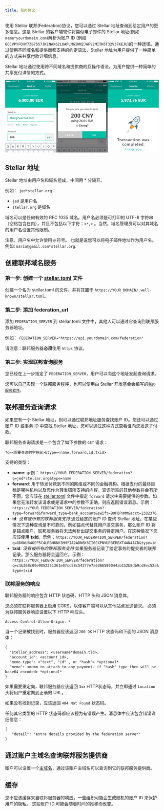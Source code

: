 ```yaml
---
title: 联邦协议
---
```


使用 Stellar 联邦(Federation)协议，您可以通过 Stellar 地址查询到给定用户的更多信息。这是 Stellar 的客户端软件将类似电子邮件的 Stellar 地址(例如 `name*yourdomain.com`)解析为账户 ID (例如 `GCCVPYFOHY7ZB7557JKENAX62LUAPLMGIWNZJAFV2MITK6T32V37KEJU`)的一种途径。通过使用不同域名和提供商都支持的约定语法，Stellar 地址为用户提供了一种简单的方式来共享付款详细信息。

Stellar 地址通过使用跨不同域名和提供商的互操作语法，为用户提供一种简单的共享支付详情的方式。

![使用联邦地址付款的模拟图](assets/mockup.png)

## Stellar 地址

Stellar 地址由用户名和域名组成，中间用 * 分隔开。

例如： `jed*stellar.org`：
* `jed` 是用户名
* `stellar.org` 是域名

域名可以是任何有效的 RFC 1035 域名。用户名必须是可打印的 UTF-8 字符串（空格包含在内），并且不包括以下字符：`<*,>` 。当然，域名管理员可以对其域名的用户名设置其他限制。

注意，用户名中允许使用 `@` 符号。 也就是说您可以将电子邮件地址作为用户名。例如: `maria@gmail.com*stellar.org`.

## 创建联邦域名服务

### 第一步: 创建一个 [stellar.toml](./stellar-toml.md) 文件

创建一个名为 stellar.toml 的文件，并将其置于 `https://YOUR_DOMAIN/.well-known/stellar.toml`。

### 第二步: 添加 federation_url

添加 `FEDERATION_SERVER` 到 stellar.toml 文件中，其他人可以通过它查询到联邦服务器地址。

例如： `FEDERATION_SERVER="https://api.yourdomain.com/federation"`

请注意：联邦服务器**必须**使用 `https` 协议。

### 第三步: 实现联邦查询服务

您已经在上一步指定了 `FEDERATION_SERVER`，用户可以向这个地址发起查询请求。

您可以自己实现一个联邦服务程序，也可以使用由 Stellar 开发基金会编写的[`联邦服务软件`](https://github.com/stellar/go/tree/master/services/federation)。

## 联邦服务查询请求
如果您有一个 Stellar 地址，则可以通过联邦地址服务查找账户 ID。您还可以通过账户 ID 或事务 ID 中查找 Stellar 地址，您可以通过这种方式查看谁向您发送了付款。

联邦服务查询请求是一个包含了如下参数的 `GET` 请求：

`?q=<需要查询的字符串>&type=<name,forward,id,txid>`

支持的类型：
 - **name**: 示例： `https://YOUR_FEDERATION_SERVER/federation?q=jed*stellar.org&type=name`
 - **forward**: 用于转发付款到不同的网络或不同的金融机构。根据支付的最终目标是哪种机构以及您作为转发锚所支持的内容，查询所需的其他参数将会有所不同。您应该在 [stellar.toml](./stellar-toml.html) 文件中指定 `forward` 请求中需要提供的参数。如果您无法转发该请求或是请求中的参数不正确，则应返回错误消息。示例：`https://YOUR_FEDERATION_SERVER/federation?type=forward&forward_type=bank_account&swift=BOPBPHMM&acct=2382376`
 - **id**: *没有被所有的联邦服务支持* 通过给定的账户 ID 查询 Stellar 地址。在某些情况下这种查询是不可靠的，例如锚点代替其用户提交事务，那么账户 ID 将是锚点账户，联邦服务器将无法解析出提交事务的特定用户。在这种情况下您应该使用 **txid**。示例：`https://YOUR_FEDERATION_SERVER/federation?q=GD6WU64OEP5C4LRBH6NK3MHYIA2ADN6K6II6EXPNVUR3ERBXT4AN4ACD&type=id`
 - **txid**: *没有被所有的联邦服务支持* 如果服务器记录了给定事务的提交者的联邦记录，那么服务器将会返回它。示例：`https://YOUR_FEDERATION_SERVER/federation?q=c1b368c00e9852351361e07cc58c54277e7a6366580044ab152b8db9cd8ec52a&type=txid`

### 联邦服务的响应
联邦服务器的响应包含 HTTP 状态码、HTTP 头和 JSON 消息体。

您必须在联邦服务器上启用 CORS，以便客户端可以从其他站点发送请求。 必须为联邦服务器响应设置以下 HTTP 响应头。

```
Access-Control-Allow-Origin: *
```

当一个记录被找到时，服务器应该返回 `200 OK` HTTP 状态码和下面的 JSON 消息体：

```
{
  "stellar_address": <username*domain.tld>,
  "account_id": <account_id>,
  "memo_type": <"text", "id" , or "hash"> *optional*
  "memo": <memo to attach to any payment. if "hash" type then will be base64 encoded> *optional*
}
```

如果需要重定向，联邦服务器应该返回 `3xx` HTTP状态码，并立即通过 `Location` 头将用户重定向到正确的 URL。

如果没有找到记录，应该返回 `404 Not Found` 状态码。

任何其它类型的 HTTP 状态码都应该视为有错误产生。消息体中应该包含错误详细信息：

```
{
   "detail": "extra details provided by the federation server"
}
```

## 通过账户主域名查询联邦服务提供商
账户可以设置一个[主域名](./accounts.md#home-domain)，通过该账户主域名可以查询到它的联邦服务提供商。

## 缓存
您不应该缓存来自联邦服务器的响应。一些组织可能会生成随机的账户 ID 来保护用户的隐私。 这些账户 ID 可能会随着时间的推移而改变。